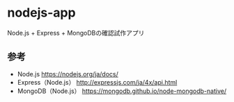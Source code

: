 # nodejs-app

Node.js + Express + MongoDBの確認試作アプリ

## 参考

* Node.js https://nodejs.org/ja/docs/
* Express（Node.js） http://expressjs.com/ja/4x/api.html
* MongoDB（Node.js） https://mongodb.github.io/node-mongodb-native/
